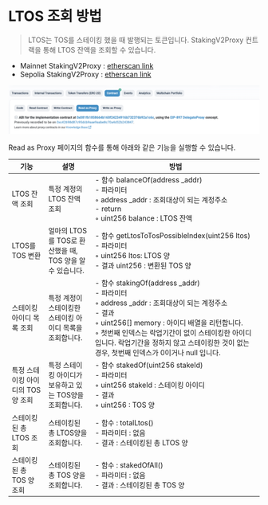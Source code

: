# LTOS 조회 방법

> LTOS는 TOS를 스테이킹 했을 때 발행되는 토큰입니다.
> StakingV2Proxy 컨트랙을 통해 LTOS 잔액을 조회할 수 있습니다.

- Mainnet StakingV2Proxy : [etherscan link](https://etherscan.io/address/0x14fb0933ec45ece75a431d10afaa1ddf7bfee44c#readProxyContract)
- Sepolia StakingV2Proxy  : [etherscan link](https://sepolia.etherscan.io/address/0x80d1c91393c4b516f70bc95d94b1d85667964531#readProxyContract)

![Read as Proxy 선택](https://github.com/tokamak-network/TONStarter/blob/develop/img/query_ltos_0.png)

Read as Proxy 페이지의 함수를 통해 아래와 같은 기능을 실행할 수 있습니다.

| 기능 | 설명 | 방법 |
| -------- | -------- | -------- |
| LTOS 잔액 조회     | 특정 계정의 LTOS 잔액 조회     | - 함수 balanceOf(address _addr)<br/>- 파라미터<br/>    ◦ address _addr : 조회대상이 되는 계정주소<br>- return<br>    ◦ uint256 balance : LTOS 잔액     |
| LTOS를 TOS 변환     | 얼마의 LTOS를 TOS로 환산했을 때, TOS 양을 알 수 있습니다.       | - 함수   getLtosToTosPossibleIndex(uint256 ltos)<br/>- 파라미터 <br/>    ◦ uint256 ltos:  LTOS 양<br/>- 결과 uint256 : 변환된 TOS 양     |
| 스테이킹 아이디 목록 조회     | 특정 계정이 스테이킹한 스테이킹 아이디 목록을 조회합니다.      | - 함수  stakingOf(address _addr)<br/>- 파라미터<br/>    ◦ address _addr : 조회대상이 되는 계정주소<br/>- 결과<br/>    ◦ uint256[] memory : 아이디 배열을 리턴합니다.<br/>    ◦ 첫번째 인덱스는 락업기간이 없이 스테이킹한 아이디입니다. 락업기간을 정하지 않고 스테이킹한 것이 없는 경우, 첫번째 인덱스가 0이거나 null 입니다.     |
| 특정 스테이킹 아이디의 TOS 양 조회      | 특정 스테이킹 아이디가 보유하고 있는 TOS양을 조회합니다.      | - 함수  stakedOf(uint256 stakeId)<br/>- 파라미터<br/>    ◦ uint256 stakeId : 스테이킹 아이디<br/>- 결과<br/>    ◦ uint256 :  TOS 양     |
| 스테이킹된 총 LTOS 조회    | 스테이킹된 총 LTOS양을 조회합니다.      | - 함수 :  totalLtos()<br/>- 파라미터 : 없음<br/>- 결과 : 스테이킹된 총 LTOS 양     |
| 스테이킹된 총 TOS 양 조회     | 스테이킹된 총 TOS 양을 조회합니다.      | - 함수 :  stakedOfAll()<br/>- 파라미터 : 없음<br/>- 결과 : 스테이킹된 총 TOS 양     |



